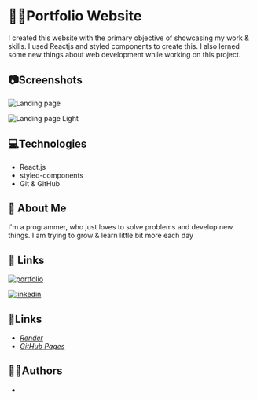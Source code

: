 
# 👨🏻Portfolio Website

I created this website with the primary objective of showcasing my work & skills. I used Reactjs and styled components to create this. I also lerned some new things about web development while working on this project.


## 📷Screenshots

![Landing page](https://drive.google.com/uc?export=view&id=1x9Xj5yPDKgwr83lDhCpp_8BnOzzFKfBh)


![Landing page Light](https://drive.google.com/uc?export=view&id=1S7SM9Q1CRScu0cbdbVqtVfPewR8tVB9k)

## 💻Technologies

- React.js
- styled-components
- Git & GitHub


## 🚀 About Me
I'm a programmer, who just loves to solve problems and develop new things. I am trying to grow & learn little bit more  each day


## 🔗 Links
[![portfolio](https://img.shields.io/badge/my_portfolio-000?style=for-the-badge&logo=ko-fi&logoColor=white)]()

[![linkedin](https://img.shields.io/badge/linkedin-0A66C2?style=for-the-badge&logo=linkedin&logoColor=white)](/)

## 🔗Links
- [*Render*](/)
- [*GitHub Pages*](/)
## ✍🏻Authors

-


